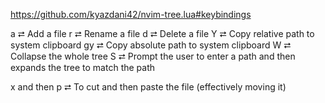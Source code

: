 https://github.com/kyazdani42/nvim-tree.lua#keybindings

a  ⮂  Add a file
r  ⮂  Rename a file
d  ⮂  Delete a file
Y  ⮂  Copy relative path to system clipboard
gy ⮂  Copy absolute path to system clipboard
W  ⮂  Collapse the whole tree
S  ⮂  Prompt the user to enter a path and then expands the tree to match the path

x and then p  ⮂  To cut and then paste the file (effectively moving it)  
